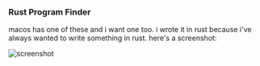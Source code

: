 ### Rust Program Finder

macos has one of these and i want one too. i wrote it in rust because i've always wanted to write something in rust. here's a screenshot:

![screenshot](https://bansheerubber.com/i/f/XJ5zr.png
)